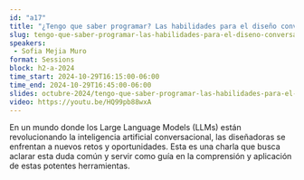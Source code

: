 ```yaml
---
id: "a17"
title: "¿Tengo que saber programar? Las habilidades para el diseño conversacional en la era de los Large Language Models."
slug: tengo-que-saber-programar-las-habilidades-para-el-diseno-conversacional-en-la-era-de-los-large-language-models
speakers:
 - Sofia Mejia Muro
format: Sessions
block: h2-a-2024
time_start: 2024-10-29T16:15:00-06:00
time_end: 2024-10-29T16:45:00-06:00
slides: octubre-2024/tengo-que-saber-programar-las-habilidades-para-el-diseno-conversacional-en-la-era-de-los-large-language-models.pdf
video: https://youtu.be/HQ99pb88wxA
---
```


En un mundo donde los Large Language Models (LLMs) están revolucionando la inteligencia artificial conversacional, las diseñadoras se enfrentan a nuevos retos y oportunidades. Esta es una charla que busca aclarar esta duda común y servir como guía en la comprensión y aplicación de estas potentes herramientas.
